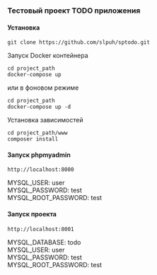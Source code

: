 ### Тестовый проект TODO приложения

#### Установка

```
git clone https://github.com/slpuh/sptodo.git

```
Запуск Docker контейнера

```
сd project_path  
docker-compose up
```
или в фоновом режиме

```
сd project_path  
docker-compose up -d
```
Установка зависимостей
```
сd project_path/www  
composer install
```
#### Запуск phpmyadmin

```
http://localhost:8000
```
MYSQL_USER: user  
MYSQL_PASSWORD: test  
MYSQL_ROOT_PASSWORD: test  

#### Запуск проекта

```
http://localhost:8001
```
MYSQL_DATABASE: todo  
MYSQL_USER: user  
MYSQL_PASSWORD: test  
MYSQL_ROOT_PASSWORD: test  
